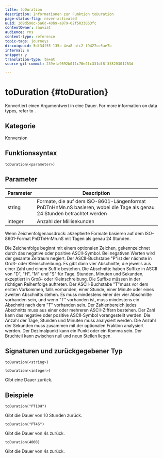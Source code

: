 ```yaml
---
title: toDuration
description: Informationen zur Funktion toDuration
page-status-flag: never-activated
uuid: 269d590c-5a6d-40b9-a879-02f5033863fc
contentOwner: sauviat
audience: rns
content-type: reference
topic-tags: journeys
discoiquuid: 5df34f55-135a-4ea8-afc2-f9427ce5ae7b
internal: n
snippet: y
translation-type: tm+mt
source-git-commit: 239efa9592b011c70e2fc331df8f33820301253d

---
```



# toDuration {#toDuration}

Konvertiert einen Argumentwert in eine Dauer. For more information on data types, refer to [](../expression/data-types.md).

## Kategorie

Konversion

## Funktionssyntax

`toDuration(<parameter>)`

## Parameter

| Parameter | Description |
|--- |--- |
| string | Formate, die auf dem ISO-8601-Längenformat PnDTnHnMn.nS basieren, wobei die Tage als genau 24 Stunden betrachtet werden |
| integer | Anzahl der Millisekunden |

Wenn Zeichenfolgenausdruck: akzeptierte Formate basieren auf dem ISO-8601-Format PnDTnHnMn.nS mit Tagen als genau 24 Stunden.

Die Zeichenfolge beginnt mit einem optionalen Zeichen, gekennzeichnet durch das negative oder positive ASCII-Symbol. Bei negativen Werten wird der gesamte Zeitraum negiert. Der ASCII-Buchstabe &quot;P&quot;ist der nächste in Groß- oder Kleinschreibung. Es gibt dann vier Abschnitte, die jeweils aus einer Zahl und einem Suffix bestehen. Die Abschnitte haben Suffixe in ASCII von &quot;D&quot;, &quot;H&quot;, &quot;M&quot; und &quot;S&quot; für Tage, Stunden, Minuten und Sekunden, akzeptiert in Groß- oder Kleinschreibung. Die Suffixe müssen in der richtigen Reihenfolge auftreten. Der ASCII-Buchstabe &quot;T&quot;muss vor dem ersten Vorkommen, falls vorhanden, einer Stunde, einer Minute oder eines zweiten Abschnitts stehen. Es muss mindestens einer der vier Abschnitte vorhanden sein, und wenn &quot;T&quot; vorhanden ist, muss mindestens ein Abschnitt nach dem &quot;T&quot; vorhanden sein. Der Zahlenbereich jedes Abschnitts muss aus einer oder mehreren ASCII-Ziffern bestehen. Der Zahl kann das negative oder positive ASCII-Symbol vorangestellt werden. Die Anzahl der Tage, Stunden und Minuten muss analysiert werden. Die Anzahl der Sekunden muss zusammen mit der optionalen Fraktion analysiert werden. Der Dezimalpunkt kann ein Punkt oder ein Komma sein. Der Bruchteil kann zwischen null und neun Stellen liegen.

## Signaturen und zurückgegebener Typ

`toDuration(<string>)`

`toDuration(<integer>)`

Gibt eine Dauer zurück.

## Beispiele

`toDuration("PT10H")`

Gibt die Dauer von 10 Stunden zurück.

`toDuration("PT4S")`

Gibt die Dauer von 4s zurück.

`toDuration(4000)`

Gibt die Dauer von 4s zurück.
